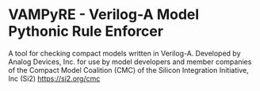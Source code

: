 # VAMPyRE - Verilog-A Model Pythonic Rule Enforcer

A tool for checking compact models written in Verilog-A.
Developed by Analog Devices, Inc. for use by model developers
and member companies of the Compact Model Coalition (CMC)
of the Silicon Integration Initiative, Inc (Si2)
https://si2.org/cmc

